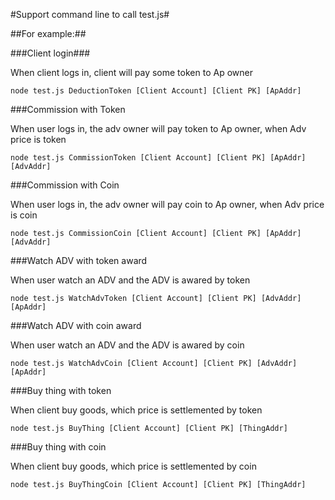 #Support command line to call test.js#

##For example:##

###Client login###

When client logs in, client will pay some token to Ap owner

```node test.js DeductionToken [Client Account] [Client PK] [ApAddr]```

###Commission with Token

When user logs in, the adv owner will pay token to Ap owner, when Adv price is token

```node test.js CommissionToken [Client Account] [Client PK] [ApAddr] [AdvAddr]```

###Commission with Coin

When user logs in, the adv owner will pay coin to Ap owner, when Adv price is coin

```node test.js CommissionCoin [Client Account] [Client PK] [ApAddr] [AdvAddr]```

###Watch ADV with token award

When user watch an ADV and the ADV is awared by token

```node test.js WatchAdvToken [Client Account] [Client PK] [AdvAddr] [ApAddr] ```

###Watch ADV with coin award

When user watch an ADV and the ADV is awared by coin

```node test.js WatchAdvCoin [Client Account] [Client PK] [AdvAddr] [ApAddr]```

###Buy thing with token

When client buy goods, which price is settlemented by token

```node test.js BuyThing [Client Account] [Client PK] [ThingAddr]```

###Buy thing with coin

When client buy goods, which price is settlemented by coin

```node test.js BuyThingCoin [Client Account] [Client PK] [ThingAddr]```
